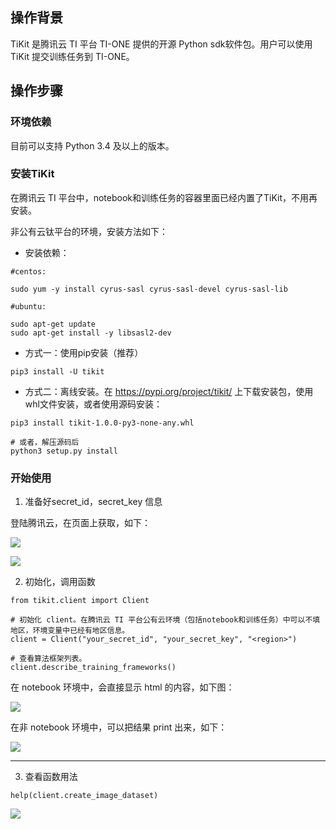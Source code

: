 
## 操作背景
TiKit 是腾讯云 TI 平台 TI-ONE 提供的开源 Python sdk软件包。用户可以使用 TiKit 提交训练任务到 TI-ONE。

## 操作步骤
### 环境依赖
目前可以支持 Python 3.4 及以上的版本。

### 安装TiKit
在腾讯云 TI 平台中，notebook和训练任务的容器里面已经内置了TiKit，不用再安装。

非公有云钛平台的环境，安装方法如下：

- 安装依赖：

```
#centos:

sudo yum -y install cyrus-sasl cyrus-sasl-devel cyrus-sasl-lib

#ubuntu:

sudo apt-get update
sudo apt-get install -y libsasl2-dev
```


- 方式一：使用pip安装（推荐）

```
pip3 install -U tikit
```
- 方式二：离线安装。在 https://pypi.org/project/tikit/ 上下载安装包，使用whl文件安装，或者使用源码安装：

```
pip3 install tikit-1.0.0-py3-none-any.whl

# 或者，解压源码后
python3 setup.py install
```

### 开始使用

1. 准备好secret_id，secret_key 信息

  登陆腾讯云，在页面上获取，如下：

![](https://qcloudimg.tencent-cloud.cn/raw/bc5f93b3272c44b18361ead95afc9cbc.png)

![](https://qcloudimg.tencent-cloud.cn/raw/c20c9a7f320252989e270e9fbc9ef22b.png)





2. 初始化，调用函数

```
from tikit.client import Client

# 初始化 client。在腾讯云 TI 平台公有云环境（包括notebook和训练任务）中可以不填地区，环境变量中已经有地区信息。
client = Client("your_secret_id", "your_secret_key", "<region>")

# 查看算法框架列表。
client.describe_training_frameworks()
```

在 notebook 环境中，会直接显示 html 的内容，如下图：

![](https://qcloudimg.tencent-cloud.cn/raw/25abffcff87f62aeee534f4c789ff282.png)


在非 notebook 环境中，可以把结果 print 出来，如下：

![](https://qcloudimg.tencent-cloud.cn/raw/5a482d23c39a929a5ae1a7c1af60d99a.png)

------



3. 查看函数用法

```
help(client.create_image_dataset)
```

![](https://qcloudimg.tencent-cloud.cn/raw/85e458c288d595c6cd086ef817f3ccff.png)

